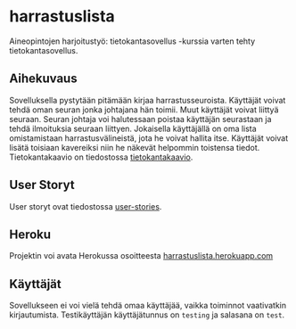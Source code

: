 # harrastuslista

Aineopintojen harjoitustyö: tietokantasovellus -kurssia varten tehty tietokantasovellus. 

## Aihekuvaus

Sovelluksella pystytään pitämään kirjaa harrastusseuroista. Käyttäjät voivat tehdä oman seuran jonka johtajana hän toimii. Muut käyttäjät voivat liittyä seuraan. Seuran johtaja voi halutessaan poistaa käyttäjän seurastaan ja tehdä ilmoituksia seuraan liittyen. Jokaisella käyttäjällä on oma lista omistamistaan harrastusvälineistä, jota he voivat hallita itse. Käyttäjät voivat lisätä toisiaan kavereiksi niin he näkevät helpommin toistensa tiedot.
Tietokantakaavio on tiedostossa [tietokantakaavio](https://github.com/elehtine/harrastuslista/blob/master/documentation/tietokantakaavio.md).

## User Storyt

User storyt ovat tiedostossa [user-stories](https://github.com/elehtine/harrastuslista/blob/master/documentation/user-stories.md).

## Heroku

Projektin voi avata Herokussa osoitteesta [harrastuslista.herokuapp.com](https://harrastuslista.herokuapp.com/)

## Käyttäjät

Sovellukseen ei voi vielä tehdä omaa käyttäjää, vaikka toiminnot vaativatkin kirjautumista. Testikäyttäjän käyttäjätunnus on `testing` ja salasana on `test`.
